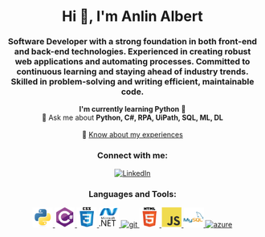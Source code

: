 <h1 align="center">Hi 👋, I'm Anlin Albert</h1>
<h3 align="center">Software Developer with a strong foundation in both front-end and back-end technologies. Experienced in creating robust web applications and automating processes. Committed to continuous learning and staying ahead of industry trends. Skilled in problem-solving and writing efficient, maintainable code.</h3>

<p align="center">
  <strong>I'm currently learning Python</strong> 🐍<br>
  💬 Ask me about <strong>Python, C#, RPA, UiPath, SQL, ML, DL</strong><br><br>
  📄 <a href="https://www.canva.com/design/DAGEwFf97ho/2KxDC9p2zoOyIaC1ZZg9Mg/view?utm_content=DAGEwFf97ho&utm_campaign=designshare&utm_medium=link&utm_source=editor">Know about my experiences</a>
</p>

<h3 align="center">Connect with me:</h3>
<p align="center">
  <a href="https://linkedin.com/in/anlinalbert" target="_blank">
    <img src="https://raw.githubusercontent.com/rahuldkjain/github-profile-readme-generator/master/src/images/icons/Social/linked-in-alt.svg" alt="LinkedIn" height="30" width="40" />
  </a>
</p>

<h3 align="center">Languages and Tools:</h3>
<p align="center">
  <a href="https://www.python.org" target="_blank" rel="noreferrer">
    <img src="https://raw.githubusercontent.com/devicons/devicon/master/icons/python/python-original.svg" alt="python" width="40" height="40" />
  </a>
  <a href="https://www.w3schools.com/cs/" target="_blank" rel="noreferrer">
    <img src="https://raw.githubusercontent.com/devicons/devicon/master/icons/csharp/csharp-original.svg" alt="csharp" width="40" height="40" />
  </a>
  <a href="https://www.w3schools.com/css/" target="_blank" rel="noreferrer">
    <img src="https://raw.githubusercontent.com/devicons/devicon/master/icons/css3/css3-original-wordmark.svg" alt="css3" width="40" height="40" />
  </a>
  <a href="https://dotnet.microsoft.com/" target="_blank" rel="noreferrer">
    <img src="https://raw.githubusercontent.com/devicons/devicon/master/icons/dot-net/dot-net-original-wordmark.svg" alt="dotnet" width="40" height="40" />
  </a>
  <a href="https://git-scm.com/" target="_blank" rel="noreferrer">
    <img src="https://www.vectorlogo.zone/logos/git-scm/git-scm-icon.svg" alt="git" width="40" height="40" />
  </a>
  <a href="https://www.w3.org/html/" target="_blank" rel="noreferrer">
    <img src="https://raw.githubusercontent.com/devicons/devicon/master/icons/html5/html5-original-wordmark.svg" alt="html5" width="40" height="40" />
  </a>
  <a href="https://developer.mozilla.org/en-US/docs/Web/JavaScript" target="_blank" rel="noreferrer">
    <img src="https://raw.githubusercontent.com/devicons/devicon/master/icons/javascript/javascript-original.svg" alt="javascript" width="40" height="40" />
  </a>
  <a href="https://www.mysql.com/" target="_blank" rel="noreferrer">
    <img src="https://raw.githubusercontent.com/devicons/devicon/master/icons/mysql/mysql-original-wordmark.svg" alt="mysql" width="40" height="40" />
  </a>
  <a href="https://portal.azure.com/#home" target="_blank" rel="noreferrer">
    <img src="https://upload.wikimedia.org/wikipedia/commons/thumb/f/fa/Microsoft_Azure.svg/1200px-Microsoft_Azure.svg.png" alt="azure" width="40" height="40" />
  </a>
</p>

<!--
<p align="left"> <img src="https://komarev.com/ghpvc/?username=anlinalbert&label=Profile%20views&color=0e75b6&style=flat" alt="anlinalbert" /> </p>
<p align="left"> <a href="https://github.com/ryo-ma/github-profile-trophy"><img src="https://github-profile-trophy.vercel.app/?username=anlinalbert" alt="anlinalbert" /></a> </p> 
<p><img align="left" src="https://github-readme-stats.vercel.app/api/top-langs?username=anlinalbert&show_icons=true&locale=en&layout=compact" alt="anlinalbert" /></p>
<p>&nbsp;<img align="center" src="https://github-readme-stats.vercel.app/api?username=anlinalbert&show_icons=true&locale=en" alt="anlinalbert" /></p>
-->
